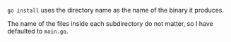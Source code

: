 `go install` uses the directory name as the name of the binary it produces.

The name of the files inside each subdirectory do not matter, so I have defaulted to `main.go`.
